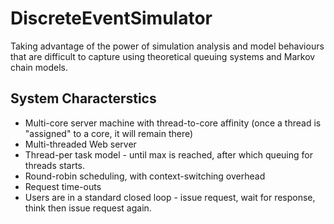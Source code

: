 # DiscreteEventSimulator

Taking advantage of the power of simulation analysis and model behaviours that are difficult to capture using theoretical queuing systems and Markov chain models.

## System Characterstics
- Multi-core server machine with thread-to-core affinity (once a thread is "assigned" to a core, it will remain there)
- Multi-threaded Web server
- Thread-per task model - until max is reached, after which queuing for threads starts. 
- Round-robin scheduling, with context-switching overhead
- Request time-outs
- Users are in a standard closed loop - issue request, wait for response, think then issue request again.

